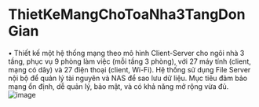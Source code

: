 # ThietKeMangChoToaNha3TangDonGian
•	Thiết kế một hệ thống mạng theo mô hình Client-Server cho ngôi nhà 3 tầng, phục vụ 9 phòng làm việc (mỗi tầng 3 phòng), với 27 máy tính (client, mạng có dây) và 27 điện thoại (client, Wi-Fi). Hệ thống sử dụng File Server nội bộ để quản lý tài nguyên và NAS để sao lưu dữ liệu. Mục tiêu đảm bảo mạng ổn định, dễ quản lý, bảo mật, và có khả năng mở rộng vừa đủ.
![image](https://github.com/user-attachments/assets/c056d7bb-574b-4615-a599-25c5419f91e6)
